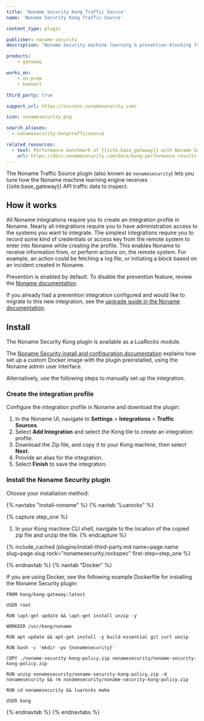 ```yaml
---
title: 'Noname Security Kong Traffic Source'
name: 'Noname Security Kong Traffic Source'

content_type: plugin

publisher: noname-security
description: "Noname Security machine learning & prevention blocking for {{site.base_gateway}} discovery"

products:
    - gateway

works_on:
    - on-prem
    - konnect

third_party: true

support_url: https://success.nonamesecurity.com/

icon: nonamesecurity.png

search_aliases:
  - nonamesecurity-kongtrafficsource

related_resources:
  - text: Performance benchmark of {{site.base_gateway}} with Noname Security
    url: https://docs.nonamesecurity.com/docs/kong-performance-results
---
```


The Noname Traffic Source plugin (also known as `nonamesecurity`) lets you tune
how the Noname machine learning engine receives {{site.base_gateway}} API traffic data to inspect.

## How it works

All Noname integrations require you to create an integration profile in Noname. 
Nearly all integrations require you to have administration access to the systems you want to integrate. 
The simplest integrations require you to record some kind of credentials or access key from the remote system to enter into Noname while creating the profile. 
This enables Noname to receive information from, or perform actions on, the remote system. 
For example, an action could be fetching a log file, or initiating a block based on an incident created in Noname.

Prevention is enabled by default. To disable the prevention feature, review the [Noname documentation](https://docs.nonamesecurity.com/docs/kong-plugin#disabling-the-prevention-feature).

If you already had a prevention integration configured and would like to migrate to this new integration, see the [upgrade guide in the Noname documentation](https://docs.nonamesecurity.com/docs/kong-plugin#updating-your-prevention-integration).

## Install

The Noname Security Kong plugin is available as a LuaRocks module.

The [Noname Security install and configuration documentation](https://docs.nonamesecurity.com/docs/kong-plugin) explains how set up a custom Docker image with the plugin preinstalled, using the Noname admin user interface. 

Alternatively, use the following steps to manually set up the integration.

### Create the integration profile

Configure the integration profile in Noname and download the plugin:

1. In the Noname UI, navigate to **Settings** > **Integrations** > **Traffic Sources**. 
2. Select **Add Integration** and select the Kong tile to create an integration profile. 
3. Download the Zip file, and copy it to your Kong machine, then select **Next**. 
4. Provide an alias for the integration.
5. Select **Finish** to save the integration.

### Install the Noname Security plugin

Choose your installation method:

{% navtabs "install-noname" %}
{% navtab "Luarocks" %}

{% capture step_one %}
1. In your Kong machine CLI shell, navigate to the location of the copied zip file and unzip the file.
{% endcapture %}

{% include_cached /plugins/install-third-party.md name=page.name slug=page.slug rock="nonamesecurity.rockspec" first-step=step_one %}

{% endnavtab %}
{% navtab "Docker" %}

If you are using Docker, see the following example Dockerfile for 
installing the Noname Security plugin:

```docker
FROM kong/kong-gateway:latest

USER root

RUN \apt-get update && \apt-get install unzip -y

WORKDIR /usr/kong/noname

RUN apt update && apt-get install -y build-essential git curl unzip

RUN bash -c 'mkdir -pv {nonamesecurity}'

COPY ./noname-security-kong-policy.zip nonamesecurity/noname-security-kong-policy.zip

RUN unzip nonamesecurity/noname-security-kong-policy.zip -d nonamesecurity && rm nonamesecurity/noname-security-kong-policy.zip

RUN cd nonamesecurity && luarocks make

USER kong
```
{% endnavtab %}
{% endnavtabs %}